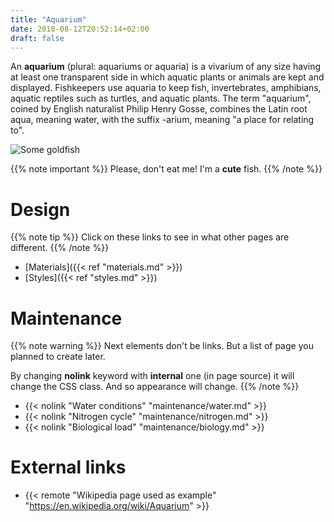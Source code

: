 ```yaml
---
title: "Aquarium"
date: 2018-08-12T20:52:14+02:00
draft: false
---
```


An **aquarium** (plural: aquariums or aquaria) is a vivarium of any size having at least one transparent side in which aquatic plants or animals are kept and displayed. Fishkeepers use aquaria to keep fish, invertebrates, amphibians, aquatic reptiles such as turtles, and aquatic plants. The term "aquarium", coined by English naturalist Philip Henry Gosse, combines the Latin root aqua, meaning water, with the suffix -arium, meaning "a place for relating to".

![Some goldfish](/goldfish.jpg)

{{% note important %}}
Please, don't eat me! I'm a **cute** fish.
{{% /note %}}

# Design 

{{% note tip %}}
Click on these links to see in what other pages are different.
{{% /note %}}

  * [Materials]({{< ref "materials.md" >}})
  * [Styles]({{< ref "styles.md" >}})

# Maintenance

{{% note warning %}}
Next elements don't be links. But a list of page you planned to create later.

By changing **nolink** keyword with **internal** one (in page source) it will change the CSS class. And so appearance will change.
{{% /note %}}

  * {{< nolink "Water conditions" "maintenance/water.md" >}}
  * {{< nolink "Nitrogen cycle" "maintenance/nitrogen.md" >}}
  * {{< nolink "Biological load" "maintenance/biology.md" >}}

# External links

  * {{< remote "Wikipedia page used as example" "https://en.wikipedia.org/wiki/Aquarium" >}}
